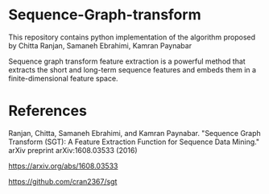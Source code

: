 # Sequence-Graph-transform

This repository contains python implementation of the algorithm proposed  by Chitta Ranjan, Samaneh Ebrahimi, Kamran Paynabar



Sequence graph transform feature extraction is a powerful method that extracts the short and long-term sequence features and embeds them in a finite-dimensional feature space.


# References 
Ranjan, Chitta, Samaneh Ebrahimi, and Kamran Paynabar. "Sequence Graph Transform (SGT): A Feature Extraction Function for Sequence Data Mining." arXiv preprint arXiv:1608.03533 (2016)

https://arxiv.org/abs/1608.03533 

https://github.com/cran2367/sgt 

